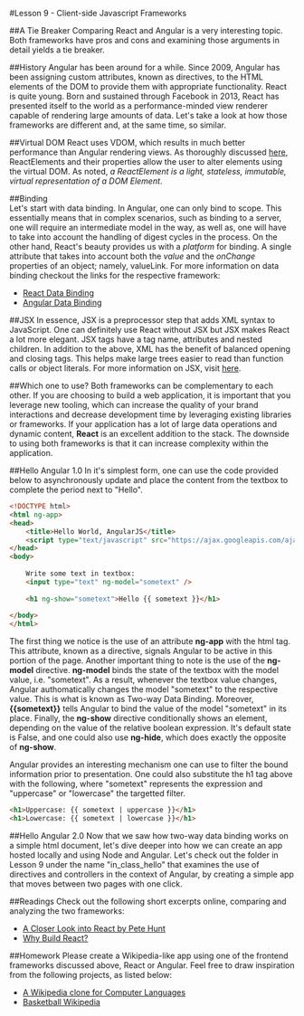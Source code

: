 #Lesson 9 - Client-side Javascript Frameworks

##A Tie Breaker
Comparing React and Angular is a very interesting topic. Both frameworks have pros and cons and examining those arguments in detail yields a tie breaker. 

##History
Angular has been around for a while. Since 2009, Angular has been assigning custom attributes, known as directives, to the HTML elements of the DOM to provide them with appropriate functionality. React is quite young. Born and sustained through Facebook in 2013, React has presented itself to the world as a performance-minded view renderer capable of rendering large amounts of data. Let's take a look at how those frameworks are different and, at the same time, so similar. 

##Virtual DOM
React uses VDOM, which results in much better performance than Angular rendering views. As thoroughly discussed [here](https://facebook.github.io/react/docs/glossary.html), ReactElements and their properties allow the user to alter elements using the virtual DOM. As noted, *a ReactElement is a light, stateless, immutable, virtual representation of a DOM Element*. 

##Binding	
Let's start with data binding. In Angular, one can only bind to scope. This essentially means that in complex scenarios, such as binding to a server, one will require an intermediate model in the way, as well as, one will have to take into account the handling of digest cycles in the process. On the other hand, React's beauty provides us with a *platform* for binding. A single attribute that takes into account both the *value* and the *onChange* properties of an object; namely, valueLink. For more information on data binding checkout the links for the respective framework:
- [React Data Binding](https://facebook.github.io/react/docs/two-way-binding-helpers.html)
- [Angular Data Binding](https://docs.angularjs.org/guide/databinding)

##JSX
In essence, JSX is a preprocessor step that adds XML syntax to JavaScript. One can definitely use React without JSX but JSX makes React a lot more elegant. JSX tags have a tag name, attributes and nested children. In addition to the above, XML has the benefit of balanced opening and closing tags. This helps make large trees easier to read than function calls or object literals. For more information on JSX, visit [here](https://facebook.github.io/react/docs/jsx-in-depth.html).

##Which one to use?
Both frameworks can be complementary to each other. If you are choosing to build a web application, it is important that you leverage new tooling, which can increase the quality of your brand interactions and decrease development time by leveraging existing libraries or frameworks. If your application has a lot of large data operations and dynamic content, **React** is an excellent addition to the stack. The downside to using both frameworks is that it can increase complexity within the application.

##Hello Angular 1.0
In it's simplest form, one can use the code provided below to asynchronously update and place the content from the textbox to complete the period next to "Hello".
```html
<!DOCTYPE html>
<html ng-app>
<head>
    <title>Hello World, AngularJS</title>
    <script type="text/javascript" src="https://ajax.googleapis.com/ajax/libs/angularjs/1.0.7/angular.min.js"></script>
</head>
<body>
    
    Write some text in textbox:
    <input type="text" ng-model="sometext" />
 
    <h1 ng-show="sometext">Hello {{ sometext }}</h1>
     
</body>
</html>
```
The first thing we notice is the use of an attribute **ng-app** with the html tag. This attribute, known as a directive, signals Angular to be active in this portion of the page. Another important thing to note is the use of the **ng-model** directive. **ng-model** binds the state of the textbox with the model value, i.e. "sometext". As a result, whenever the textbox value changes, Angular authomatically changes the model "sometext" to the respective value. This is what is known as Two-way Data Binding. Moreover, **{{sometext}}** tells Angular to bind the value of the model "sometext" in its place. Finally, the **ng-show** directive conditionally shows an element, depending on the value of the relative boolean expression. It's default state is False, and one could also use **ng-hide**, which does exactly the opposite of **ng-show**.

Angular provides an interesting mechanism one can use to filter the bound information prior to presentation. One could also substitute the h1 tag above with the following, where "sometext" represents the expression and "uppercase" or "lowercase" the targetted filter.  

```html
<h1>Uppercase: {{ sometext | uppercase }}</h1>
<h1>Lowercase: {{ sometext | lowercase }}</h1>
```

##Hello Angular 2.0
Now that we saw how two-way data binding works on a simple html document, let's dive deeper into how we can create an app hosted locally and using Node and Angular. Let's check out the folder in Lesson 9 under the name "in_class_hello" that examines the use of directives and controllers in the context of Angular, by creating a simple app that moves between two pages with one click.  

##Readings
Check out the following short excerpts online, comparing and analyzing the two frameworks:
- [A Closer Look into React by Pete Hunt](https://www.quora.com/profile/Pete-Hunt/Posts/Facebooks-React-vs-AngularJS-A-Closer-Look)
- [Why Build React?](http://facebook.github.io/react/blog/2013/06/05/why-react.html)

##Homework
Please create a Wikipedia-like app using one of the frontend frameworks discussed above, React or Angular. Feel free to draw inspiration from the following projects, as listed below:
- [A Wikipedia clone for Computer Languages](https://github.com/flymperopoulos/WikiAwesome) 
- [Basketball Wikipedia](https://github.com/RyanEggert/olinjs-lab1)